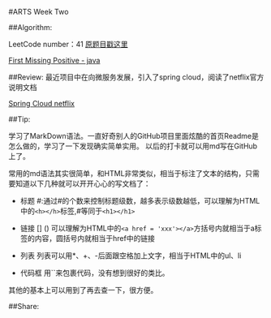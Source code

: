 #ARTS Week Two

##Algorithm:

LeetCode number：41  [原题目戳这里](https://leetcode-cn.com/problems/first-missing-positive/)

[First Missing Positive - java](https://github.com/mwqz1989/LeetCodeForJava/blob/master/src/main/java/com/titan/titan/leetcode/simple/FirstMissingPositive.java)

##Review:
最近项目中在向微服务发展，引入了spring cloud，阅读了netflix官方说明文档

[Spring Cloud netflix](https://spring.io/projects/spring-cloud-netflix#overview)

##Tip:

学习了MarkDown语法。一直好奇别人的GitHub项目里面炫酷的首页Readme是怎么做的，学习了一下发现确实简单实用。
以后的打卡就可以用md写在GitHub上了。

常用的md语法其实很简单，和HTML非常类似，相当于标注了文本的结构，只需要知道以下几种就可以开开心心的写文档了：

* 标题 #:通过#的个数来控制标题级数，越多表示级数越低，可以理解为HTML中的`<h></h>`标签,#等同于`<h1></h1>`

* 链接 \[] () 可以理解为HTML中的`<a href = 'xxx'></a>`方括号内就相当于a标签的内容，圆括号内就相当于href中的链接

* 列表 列表可以用*、+、-后面跟空格加上文字，相当于HTML中的ul、li

* 代码框 用\``来包裹代码，没有想到很好的类比。

其他的基本上可以用到了再去查一下，很方便。

##Share:

